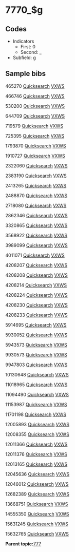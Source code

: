 # 7770\_$g

## Codes

-   Indicators
    -   First: 0
    -   Second: \_
-   Subfield: g

## Sample bibs

465270 [Quicksearch](https://search.library.yale.edu/catalog/465270) [VXWS](http://prodorbis.library.yale.edu:7014/vxws/GetHoldingsService?bibId=465270)

466746 [Quicksearch](https://search.library.yale.edu/catalog/466746) [VXWS](http://prodorbis.library.yale.edu:7014/vxws/GetHoldingsService?bibId=466746)

530200 [Quicksearch](https://search.library.yale.edu/catalog/530200) [VXWS](http://prodorbis.library.yale.edu:7014/vxws/GetHoldingsService?bibId=530200)

644709 [Quicksearch](https://search.library.yale.edu/catalog/644709) [VXWS](http://prodorbis.library.yale.edu:7014/vxws/GetHoldingsService?bibId=644709)

719579 [Quicksearch](https://search.library.yale.edu/catalog/719579) [VXWS](http://prodorbis.library.yale.edu:7014/vxws/GetHoldingsService?bibId=719579)

725395 [Quicksearch](https://search.library.yale.edu/catalog/725395) [VXWS](http://prodorbis.library.yale.edu:7014/vxws/GetHoldingsService?bibId=725395)

1793870 [Quicksearch](https://search.library.yale.edu/catalog/1793870) [VXWS](http://prodorbis.library.yale.edu:7014/vxws/GetHoldingsService?bibId=1793870)

1910727 [Quicksearch](https://search.library.yale.edu/catalog/1910727) [VXWS](http://prodorbis.library.yale.edu:7014/vxws/GetHoldingsService?bibId=1910727)

2322060 [Quicksearch](https://search.library.yale.edu/catalog/2322060) [VXWS](http://prodorbis.library.yale.edu:7014/vxws/GetHoldingsService?bibId=2322060)

2383190 [Quicksearch](https://search.library.yale.edu/catalog/2383190) [VXWS](http://prodorbis.library.yale.edu:7014/vxws/GetHoldingsService?bibId=2383190)

2413265 [Quicksearch](https://search.library.yale.edu/catalog/2413265) [VXWS](http://prodorbis.library.yale.edu:7014/vxws/GetHoldingsService?bibId=2413265)

2488870 [Quicksearch](https://search.library.yale.edu/catalog/2488870) [VXWS](http://prodorbis.library.yale.edu:7014/vxws/GetHoldingsService?bibId=2488870)

2718080 [Quicksearch](https://search.library.yale.edu/catalog/2718080) [VXWS](http://prodorbis.library.yale.edu:7014/vxws/GetHoldingsService?bibId=2718080)

2862346 [Quicksearch](https://search.library.yale.edu/catalog/2862346) [VXWS](http://prodorbis.library.yale.edu:7014/vxws/GetHoldingsService?bibId=2862346)

3320865 [Quicksearch](https://search.library.yale.edu/catalog/3320865) [VXWS](http://prodorbis.library.yale.edu:7014/vxws/GetHoldingsService?bibId=3320865)

3568922 [Quicksearch](https://search.library.yale.edu/catalog/3568922) [VXWS](http://prodorbis.library.yale.edu:7014/vxws/GetHoldingsService?bibId=3568922)

3989099 [Quicksearch](https://search.library.yale.edu/catalog/3989099) [VXWS](http://prodorbis.library.yale.edu:7014/vxws/GetHoldingsService?bibId=3989099)

4011071 [Quicksearch](https://search.library.yale.edu/catalog/4011071) [VXWS](http://prodorbis.library.yale.edu:7014/vxws/GetHoldingsService?bibId=4011071)

4208207 [Quicksearch](https://search.library.yale.edu/catalog/4208207) [VXWS](http://prodorbis.library.yale.edu:7014/vxws/GetHoldingsService?bibId=4208207)

4208208 [Quicksearch](https://search.library.yale.edu/catalog/4208208) [VXWS](http://prodorbis.library.yale.edu:7014/vxws/GetHoldingsService?bibId=4208208)

4208214 [Quicksearch](https://search.library.yale.edu/catalog/4208214) [VXWS](http://prodorbis.library.yale.edu:7014/vxws/GetHoldingsService?bibId=4208214)

4208224 [Quicksearch](https://search.library.yale.edu/catalog/4208224) [VXWS](http://prodorbis.library.yale.edu:7014/vxws/GetHoldingsService?bibId=4208224)

4208230 [Quicksearch](https://search.library.yale.edu/catalog/4208230) [VXWS](http://prodorbis.library.yale.edu:7014/vxws/GetHoldingsService?bibId=4208230)

4208233 [Quicksearch](https://search.library.yale.edu/catalog/4208233) [VXWS](http://prodorbis.library.yale.edu:7014/vxws/GetHoldingsService?bibId=4208233)

5914695 [Quicksearch](https://search.library.yale.edu/catalog/5914695) [VXWS](http://prodorbis.library.yale.edu:7014/vxws/GetHoldingsService?bibId=5914695)

5930052 [Quicksearch](https://search.library.yale.edu/catalog/5930052) [VXWS](http://prodorbis.library.yale.edu:7014/vxws/GetHoldingsService?bibId=5930052)

5943573 [Quicksearch](https://search.library.yale.edu/catalog/5943573) [VXWS](http://prodorbis.library.yale.edu:7014/vxws/GetHoldingsService?bibId=5943573)

9930573 [Quicksearch](https://search.library.yale.edu/catalog/9930573) [VXWS](http://prodorbis.library.yale.edu:7014/vxws/GetHoldingsService?bibId=9930573)

9947803 [Quicksearch](https://search.library.yale.edu/catalog/9947803) [VXWS](http://prodorbis.library.yale.edu:7014/vxws/GetHoldingsService?bibId=9947803)

10130648 [Quicksearch](https://search.library.yale.edu/catalog/10130648) [VXWS](http://prodorbis.library.yale.edu:7014/vxws/GetHoldingsService?bibId=10130648)

11018965 [Quicksearch](https://search.library.yale.edu/catalog/11018965) [VXWS](http://prodorbis.library.yale.edu:7014/vxws/GetHoldingsService?bibId=11018965)

11094490 [Quicksearch](https://search.library.yale.edu/catalog/11094490) [VXWS](http://prodorbis.library.yale.edu:7014/vxws/GetHoldingsService?bibId=11094490)

11153987 [Quicksearch](https://search.library.yale.edu/catalog/11153987) [VXWS](http://prodorbis.library.yale.edu:7014/vxws/GetHoldingsService?bibId=11153987)

11701198 [Quicksearch](https://search.library.yale.edu/catalog/11701198) [VXWS](http://prodorbis.library.yale.edu:7014/vxws/GetHoldingsService?bibId=11701198)

12005893 [Quicksearch](https://search.library.yale.edu/catalog/12005893) [VXWS](http://prodorbis.library.yale.edu:7014/vxws/GetHoldingsService?bibId=12005893)

12008355 [Quicksearch](https://search.library.yale.edu/catalog/12008355) [VXWS](http://prodorbis.library.yale.edu:7014/vxws/GetHoldingsService?bibId=12008355)

12011366 [Quicksearch](https://search.library.yale.edu/catalog/12011366) [VXWS](http://prodorbis.library.yale.edu:7014/vxws/GetHoldingsService?bibId=12011366)

12011376 [Quicksearch](https://search.library.yale.edu/catalog/12011376) [VXWS](http://prodorbis.library.yale.edu:7014/vxws/GetHoldingsService?bibId=12011376)

12013165 [Quicksearch](https://search.library.yale.edu/catalog/12013165) [VXWS](http://prodorbis.library.yale.edu:7014/vxws/GetHoldingsService?bibId=12013165)

12045636 [Quicksearch](https://search.library.yale.edu/catalog/12045636) [VXWS](http://prodorbis.library.yale.edu:7014/vxws/GetHoldingsService?bibId=12045636)

12046012 [Quicksearch](https://search.library.yale.edu/catalog/12046012) [VXWS](http://prodorbis.library.yale.edu:7014/vxws/GetHoldingsService?bibId=12046012)

12682389 [Quicksearch](https://search.library.yale.edu/catalog/12682389) [VXWS](http://prodorbis.library.yale.edu:7014/vxws/GetHoldingsService?bibId=12682389)

13668751 [Quicksearch](https://search.library.yale.edu/catalog/13668751) [VXWS](http://prodorbis.library.yale.edu:7014/vxws/GetHoldingsService?bibId=13668751)

14555350 [Quicksearch](https://search.library.yale.edu/catalog/14555350) [VXWS](http://prodorbis.library.yale.edu:7014/vxws/GetHoldingsService?bibId=14555350)

15631245 [Quicksearch](https://search.library.yale.edu/catalog/15631245) [VXWS](http://prodorbis.library.yale.edu:7014/vxws/GetHoldingsService?bibId=15631245)

15632765 [Quicksearch](https://search.library.yale.edu/catalog/15632765) [VXWS](http://prodorbis.library.yale.edu:7014/vxws/GetHoldingsService?bibId=15632765)

**Parent topic:**[777](../../tags/777/777.md)

